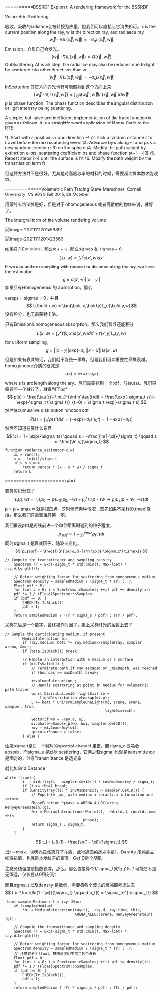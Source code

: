 ==========BSSRDF Explorer: A rendering framework for the BSSRDF  

Volumetric Scattering  

吸收，吸收的radiance会被转换为热量，但我们可以直接让它消失即可。x is the current position along the ray, w is the direction ray, and radiance ray
$$
(\vec w \cdot \nabla)L(\vec x,\vec w) = -\sigma_a L(\vec x,\vec w)
$$
Emission，介质自己会发光。
$$
(\vec w \cdot \nabla)L(\vec x,\vec w) = Q(\vec x,\vec w)
$$
OutScattering. At each step, the radiance may also be reduced due to light be scattered into other directions than w
$$
(\vec w \cdot \nabla)L(\vec x,\vec w) = -\sigma_s L(\vec x,\vec w)
$$
InScattering 其它方向的光也有可能照射到这个方向上来
$$
(\vec w \cdot \nabla)L(\vec x,\vec w) = \int_{\Omega}p(\vec w',\vec w)L(\vec x,\vec w')d\vec w'
$$
p is phase function. The phase function describes the angular distribution of light intensity being scattering.

A simple, but naive and inefficient implementation of the trace function is given as follows. It
is a straightforward application of Monte Carlo to the RTE:  

\1. Start with a position ~x and direction ~!
\2. Pick a random distance s to travel before the next scattering event
\3. Advance by s along ~! and pick a new random direction ~!0 on the sphere
\4. Modify the path weight by extinction e-σts, scattering coefficient σs and phase function
p(~! · ~!0)
\5. Repeat steps 2-4 until the surface is hit
\6. Modify the path weight by the transmission term ft  

但这种方法并不是很好，尤其是对高吸收率的材料的时候，需要超大样本数才能收敛。

=============Volumetric Path Tracing   Steve Marschner  Cornell University  CS 6630 Fall 2015, 29 October  

用蒙特卡洛法好是好，但是对于inhomogeneous 或者高散射的物体来说，就好了。

The intergral form of the volume rendering volume

![image-20211111201459891](E:\mycode\collection\定理\光照\image-20211111201459891.png)

![image-20211111201423560](E:\mycode\collection\定理\光照\image-20211111201423560.png)

如果只有Emission，那么tau = 1，那么sigmas 和 sigmaa = 0
$$
L(x,w) = \int_{x}^y \varepsilon(x',w)dx'
$$
If we use uniform sampling with respect to distance along the ray, we have the estimator
$$
g = \varepsilon(x',w)||x - y||
$$
如果只有Homogeneous 的 absorption，那么

vareps = sigmas = 0，并且
$$
L(\bold x,w) = \tau(\bold x,\bold y)L_e(\bold y,w)
$$
没有积分，也无需蒙特卡洛。

只有Emission和homogeneous absorption，那么我们暂且还能积分
$$
L(x,w) = \int_x^y \tau(x,x')\varepsilon(x',w)dx' + \tau(x,y)L_e(y,w)
$$
for uniform sampling，
$$
g = ||x - y||exp(-\sigma_n||x - x'||)\varepsilon(x',w)
$$
但是如果有衰减的话，我们就不能统一采样。但是我们可以重要性采样衰减。homogeneous介质的衰减是
$$
\tau(s) = \exp(-\sigma_t s)
$$
where s is arc length along the ary。我们需要找到一个pdf，与tau(s)。我们只需要归一化就行了，就得到了pdf
$$
p(s) = \frac{\tau(s)}{\int_0^{\infin}\tau(t)dt} = \frac{\exp(-\sigma_t s)}{-\exp(-\sigma_t t/\sigma_t)}_{t=0} = \sigma_t \exp(-\sigma_t s)
$$
然后算cumulative distribution function cdf
$$
P(s) = \int_0^s p(s')ds' = (-\exp(-\sigma_t s')_0^s) = 1 - \exp(-\sigma_t s)
$$
然后不知道在算什么东西
$$
\xi = 1 - \exp(-\sigma_ts) \qquad s = -\frac{\ln(1-\xi)}{\sigma_t} \qquad s = -\frac{\ln s}{\sigma_t}
$$

```
function radiance_estimator(x,w)
	xi = rand();
	s = - ln(xi)/sigma_t
	if s < s_max
		return vareps * (x - s * w) / sigma_t
	return L
```

======================pbrt

要算的积分式子
$$
L_i(p,w) = T_r(p_0 \rightarrow p)L_0(p_0,-w) + \int_0^t T_r(p+tw \rightarrow p)L_s(p+ tw,-w)dt
$$
p = p + tmax w 就是撞击点。这时候有两种情况，首先如果不采样[0,tmax]直接，那么我们只需要推算第一项。

我们假设p(t)是光线前进一个单位距离时碰到的粒子程度，
$$
p_{surf} = 1 - \int_0^{tmax} p_t(t)dt
$$
同时sigma_t 是衰减因子，随波长变化。
$$
p_{surf} = \frac{1}{n}\sum_{i=1}^n \exp(-\sigma_t^i t_{max})
$$

```
// Compute the transmittance and sampling density
    Spectrum Tr = Exp(-sigma_t * std::min(t, MaxFloat) * ray.d.Length());

    // Return weighting factor for scattering from homogeneous medium
    Spectrum density = sampledMedium ? (sigma_t * Tr) : Tr;
    Float pdf = 0;
    for (int i = 0; i < Spectrum::nSamples; ++i) pdf += density[i];
    pdf *= 1 / (Float)Spectrum::nSamples;
    if (pdf == 0) {
        CHECK(Tr.IsBlack());
        pdf = 1;
    }
    return sampledMedium ? (Tr * sigma_s / pdf) : (Tr / pdf);

```

采样完后是一个数字，最终被作为因子，乘上采样灯光的系数上去了

```
// Sample the participating medium, if present
        MediumInteraction mi;
        if (ray.medium) beta *= ray.medium->Sample(ray, sampler, arena, &mi);
        if (beta.IsBlack()) break;

        // Handle an interaction with a medium or a surface
        if (mi.IsValid()) {
            // Terminate path if ray escaped or _maxDepth_ was reached
            if (bounces >= maxDepth) break;

            ++volumeInteractions;
            // Handle scattering at point in medium for volumetric path tracer
            const Distribution1D *lightDistrib =
                lightDistribution->Lookup(mi.p);
            L += beta * UniformSampleOneLight(mi, scene, arena, sampler, true,
                                              lightDistrib);

            Vector3f wo = -ray.d, wi;
            mi.phase->Sample_p(wo, &wi, sampler.Get2D());
            ray = mi.SpawnRay(wi);
            specularBounce = false;
        } else {
```

注意sigma t是在一个特殊的spectral channel 里面。而sigma_a 是吸收 absorb，而sigma_s 是发射 scattering，它俩之和sigma t也就是transmittance 是固定的，注意Transmittance 是透光率

就比如Grid Distance

```
while (true) {
        t -= std::log(1 - sampler.Get1D()) * invMaxDensity / sigma_t;
        if (t >= tMax) break;
        if (Density(ray(t)) * invMaxDensity > sampler.Get1D()) {
            // Populate _mi_ with medium interaction information and return
            PhaseFunction *phase = ARENA_ALLOC(arena, HenyeyGreenstein)(g);
            *mi = MediumInteraction(rWorld(t), -rWorld.d, rWorld.time, this,
                                    phase);
            return sigma_s / sigma_t;
        }
    }
```

$$
t_i = t_{i-1} - \frac{\ln(1 - \xi)}{\sigma_t}
$$

当t > tmax，说明光已经离开了介质，此时返回的透光率是1。Density 用的是三线性插值，也就是本地粒子的密度。Get1D是个随机。

注意光线强度随指数衰减，那么，那么直接算个1/sigma_T就行了吗？可能它不是无限远，仅仅是从0积分到t

而且sigma_t 以及density 是数组，需要把各个波长的衰减都考虑进去
$$
t = -\frac{\ln(1 - \xi)}{\sigma_t} \qquad p_t(t) = \sigma_te^{-\sigma_t t}
$$


```
 bool sampledMedium = t < ray.tMax;
    if (sampledMedium)
        *mi = MediumInteraction(ray(t), -ray.d, ray.time, this,
                                ARENA_ALLOC(arena, HenyeyGreenstein)(g));

    // Compute the transmittance and sampling density
    Spectrum Tr = Exp(-sigma_t * std::min(t, MaxFloat) * ray.d.Length());

    // Return weighting factor for scattering from homogeneous medium
    Spectrum density = sampledMedium ? (sigma_t * Tr) : Tr;
    // 注意这是个float，意味着我们平均了各个波长
    Float pdf = 0;
    for (int i = 0; i < Spectrum::nSamples; ++i) pdf += density[i];
    pdf *= 1 / (Float)Spectrum::nSamples;
    if (pdf == 0) {
        CHECK(Tr.IsBlack());
        pdf = 1;
    }
    return sampledMedium ? (Tr * sigma_s / pdf) : (Tr / pdf);
```

